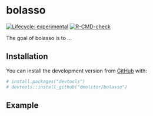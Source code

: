 
<!-- README.md is generated from README.Rmd. Please edit that file -->

# bolasso

<!-- badges: start -->

[![Lifecycle:
experimental](https://img.shields.io/badge/lifecycle-experimental-orange.svg)](https://lifecycle.r-lib.org/articles/stages.html#experimental)
[![R-CMD-check](https://github.com/dmolitor/bolasso/workflows/R-CMD-check/badge.svg)](https://github.com/dmolitor/bolasso/actions)
<!-- badges: end -->

The goal of bolasso is to …

## Installation

You can install the development version from
[GitHub](https://github.com/) with:

``` r
# install.packages("devtools")
# devtools::install_github("dmolitor/bolasso")
```

## Example
